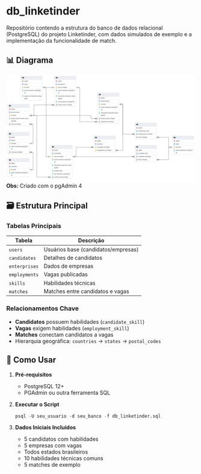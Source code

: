 # db_linketinder

Repositório contendo a estrutura do banco de dados relacional (PostgreSQL) do projeto Linketinder, com dados simulados de exemplo e a implementação da funcionalidade de match.

## 📊 Diagrama
![](diagram.png)
**Obs:** Criado com o pgAdmin 4
## 🗃️ Estrutura Principal

### Tabelas Principais
| Tabela             | Descrição                                  |
|---------------------|-------------------------------------------|
| `users`            | Usuários base (candidatos/empresas)       |
| `candidates`       | Detalhes de candidatos                    |
| `enterprises`      | Dados de empresas                         |
| `employments`      | Vagas publicadas                          |
| `skills`           | Habilidades técnicas                      |
| `matches`          | Matches entre candidatos e vagas          |

### Relacionamentos Chave
- **Candidatos** possuem habilidades (`candidate_skill`)
- **Vagas** exigem habilidades (`employment_skill`)
- **Matches** conectam candidatos a vagas
- Hierarquia geográfica: `countries` → `states` → `postal_codes`

## 🚀 Como Usar

1. **Pré-requisitos**
    - PostgreSQL 12+
    - PGAdmin ou outra ferramenta SQL

2. **Executar o Script**
   ```sql
   psql -U seu_usuario -d seu_banco -f db_linketinder.sql
   ```

3. **Dados Iniciais Incluídos**
    - 5 candidatos com habilidades
    - 5 empresas com vagas
    - Todos estados brasileiros
    - 10 habilidades técnicas comuns
    - 5 matches de exemplo




